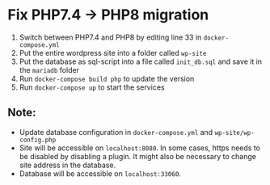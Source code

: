 # Fix PHP7.4 -> PHP8 migration

1. Switch between PHP7.4 and PHP8 by editing line 33 in `docker-compose.yml`
2. Put the entire wordpress site into a folder called `wp-site`
3. Put the database as sql-script into a file called `init_db.sql` and save it in the `mariadb` folder
4. Run `docker-compose build php` to update the version
5. Run `docker-compose up` to start the services

## Note:

* Update database configuration in `docker-compose.yml` and `wp-site/wp-config.php`
* Site will be accessible on `localhost:8080`. In some cases, https needs to be disabled by disabling a plugin. It might also be necessary to change site address in the database.
* Database will be accessible on `localhost:33060`.
